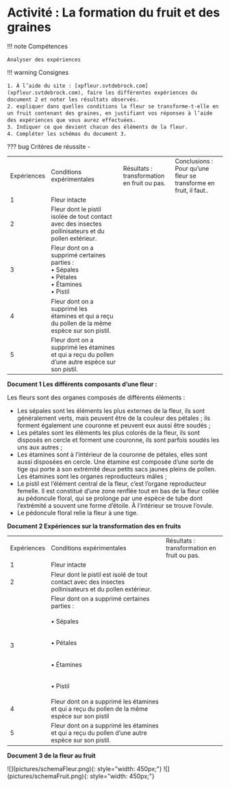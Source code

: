# Activité : La formation du fruit et des graines

!!! note Compétences

    Analyser des expériences 

!!! warning Consignes

    1. À l’aide du site : [xpfleur.svtdebrock.com](xpfleur.svtdebrock.com), faire les différentes expériences du document 2 et noter les résultats observés.
    2. expliquer dans quelles conditions la fleur se transforme-t-elle en un fruit contenant des graines, en justifiant vos réponses à l’aide des expériences que vous aurez effectuées.
    3. Indiquer ce que devient chacun des éléments de la fleur.
    4. Compléter les schémas du document 3. 


??? bug Critères de réussite
    - <table>
    <tbody>
    <tr class="odd">
    <td>Expériences</td>
    <td>Conditions expérimentales</td>
    <td>Résultats :<span
    id="anchor-110"></span><br />
    transformation en fruit ou pas.</td>
    <td>Conclusions :<span
    id="anchor-112"></span><br />
    Pour qu’une fleur se transforme en fruit, il faut..</td>
    </tr>
    <tr class="even">
    <td>1</td>
    <td>Fleur intacte</td>
    <td></td>
    <td></td>
    </tr>
    <tr class="odd">
    <td>2</td>
    <td>Fleur dont le pistil isolée de tout
    contact avec des insectes pollinisateurs et du pollen extérieur.</td>
    <td></td>
    <td></td>
    </tr>
    <tr class="even">
    <td>3</td>
    <td>Fleur dont on a supprimé certaines
    parties :<span
    id="anchor-116"></span><br />
    • Sépales<br />
    • Pétales<br />
    • Étamines<br />
    • Pistil</td>
    <td></td>
    <td></td>
    </tr>
    <tr class="odd">
    <td>4</td>
    <td>Fleur dont on a supprimé les<br />
    étamines et qui a reçu du pollen de la même espèce sur son pistil.</td>
    <td></td>
    <td></td>
    </tr>
    <tr class="even">
    <td>5</td>
    <td>Fleur dont on a supprimé les étamines
    et qui a reçu du pollen d’une autre espèce sur son pistil.</td>
    <td></td>
    <td></td>
    </tr>
    </tbody>
    </table>

**Document 1 Les différents composants d’une fleur :**

Les fleurs sont des organes composés de différents éléments :

- Les sépales sont les éléments les plus externes de la fleur, ils sont généralement verts, mais peuvent être de la couleur des pétales ; ils forment également une couronne et peuvent eux aussi être soudés ;
- Les pétales sont les éléments les plus colorés de la fleur, ils sont disposés en cercle et forment une couronne, ils sont parfois soudés les uns aux autres ;
- Les étamines sont à l’intérieur de la couronne de pétales, elles sont aussi disposées en cercle. Une étamine est composée d’une sorte de tige qui porte à son extrémité deux petits sacs jaunes pleins de pollen. Les étamines sont les organes reproducteurs mâles ;
- Le pistil est l’élément central de la fleur, c’est l’organe reproducteur femelle. Il est constitué d’une zone renflée tout en bas de la fleur collée au pédoncule floral, qui se prolonge par une espèce de tube dont l’extrémité a souvent une forme d’étoile. À     l’intérieur se trouve l’ovule.
- Le pédoncule floral relie la fleur à une tige.

**Document 2 Expériences sur la transformation des en fruits**

<table>
<tbody>
<tr class="odd">
<td>Expériences</td>
<td>Conditions expérimentales</td>
<td>Résultats :<span
id="anchor-101"></span><br />
transformation en fruit ou pas.</td>
</tr>
<tr class="even">
<td>1</td>
<td>Fleur intacte</td>
<td></td>
</tr>
<tr class="odd">
<td>2</td>
<td>Fleur dont le pistil est isolé de tout contact avec des insectes pollinisateurs et du pollen extérieur.</td>
<td></td>
</tr>
<tr class="even">
<td rowspan="5">3</td>
<td >Fleur dont on a supprimé certaines
parties :</td>
<td></td>
</tr>
<tr class="odd">
<td><p>• Sépales</p></td>
<td></td>

</tr>
<tr class="even">
<td><p>• Pétales</p></td>
<td></td>

</tr>
<tr class="odd">
<td><p>• Étamines</p></td>
<td></td>

</tr>
<tr class="even">
<td><p>• Pistil</p></td>
<td></td>

</tr>
<tr class="odd">
<td>4</td>
<td>Fleur dont on a supprimé les étamines et qui a reçu du pollen de la même espèce sur son pistil</td>
<td></td>
</tr>
<tr class="even">
<td>5</td>
<td>Fleur dont on a supprimé les étamines
et qui a reçu du pollen d’une autre espèce sur son pistil.</td>
<td></td>
</tr>
</tbody>
</table>

**Document 3 de la fleur au fruit**

<div markdown style="display: flex; flex-direction:row">
![](pictures/schemaFleur.png){: style="width: 450px;"}
![](pictures/schemaFruit.png){: style="width: 450px;"}

</div>

